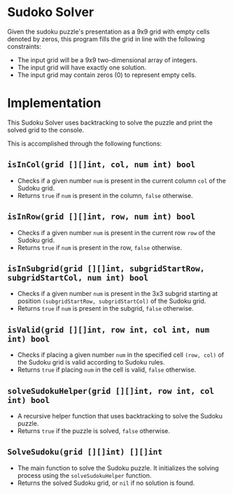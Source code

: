 # Sudoko Solver

Given the sudoku puzzle's presentation as a 9x9 grid with empty cells denoted by zeros, this program fills the grid in line with the following constraints: 

- The input grid will be a 9x9 two-dimensional array of integers.
- The input grid will have exactly one solution.
- The input grid may contain zeros (0) to represent empty cells.

# Implementation

This Sudoku Solver uses backtracking to solve the puzzle and print the solved grid to the console. 

This is accomplished through the following functions: 

## `isInCol(grid [][]int, col, num int) bool`

- Checks if a given number `num` is present in the current column `col` of the Sudoku grid.
- Returns `true` if `num` is present in the column, `false` otherwise.

## `isInRow(grid [][]int, row, num int) bool`

- Checks if a given number `num` is present in the current row `row` of the Sudoku grid.
- Returns `true` if `num` is present in the row, `false` otherwise.

## `isInSubgrid(grid [][]int, subgridStartRow, subgridStartCol, num int) bool`

- Checks if a given number `num` is present in the 3x3 subgrid starting at position `(subgridStartRow, subgridStartCol)` of the Sudoku grid.
- Returns `true` if `num` is present in the subgrid, `false` otherwise.

## `isValid(grid [][]int, row int, col int, num int) bool`

- Checks if placing a given number `num` in the specified cell `(row, col)` of the Sudoku grid is valid according to Sudoku rules.
- Returns `true` if placing `num` in the cell is valid, `false` otherwise.

## `solveSudokuHelper(grid [][]int, row int, col int) bool`

- A recursive helper function that uses backtracking to solve the Sudoku puzzle.
- Returns `true` if the puzzle is solved, `false` otherwise.

## `SolveSudoku(grid [][]int) [][]int`

- The main function to solve the Sudoku puzzle. It initializes the solving process using the `solveSudokuHelper` function.
- Returns the solved Sudoku grid, or `nil` if no solution is found.

